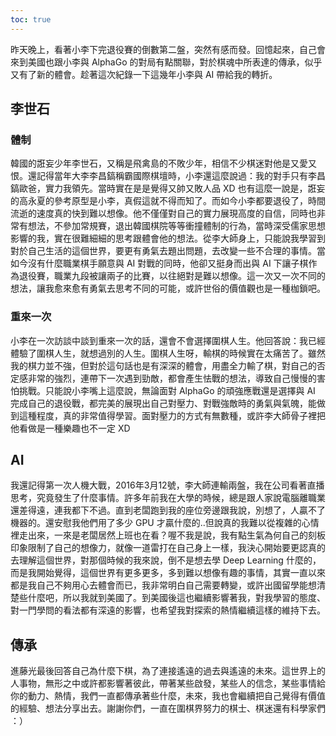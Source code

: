 ```yaml
---
toc: true
---
```

昨天晚上，看著小李下完退役賽的倒數第二盤，突然有感而發。回憶起來，自己會來到美國也跟小李與 AlphaGo 的對局有點關聯，對於棋魂中所表達的傳承，似乎又有了新的體會。趁著這次紀錄一下這幾年小李與 AI 帶給我的轉折。

## 李世石
### 體制
韓國的誑妄少年李世石，又稱是飛禽島的不敗少年，相信不少棋迷對他是又愛又恨。還記得當年大李李昌鎬稱霸國際棋壇時，小李還這麼說過：我的對手只有李昌鎬歐爸，實力我領先。當時實在是是覺得又帥又敗人品 XD 也有這麼一說是，誑妄的高永夏的參考原型是小李，真假這就不得而知了。而如今小李都要退役了，時間流逝的速度真的快到難以想像。他不僅僅對自己的實力展現高度的自信，同時也非常有想法，不參加常規賽，退出韓國棋院等等衝撞體制的行為，當時深受儒家思想影響的我，實在很難細細的思考跟體會他的想法。從李大師身上，只能說我學習到對於自己生活的這個世界，要更有勇氣去題出問題，去改變一些不合理的事情。當如今沒有什麼職業棋手願意與 AI 對戰的同時，他卻又挺身而出與 AI 下讓子棋作為退役賽，職業九段被讓兩子的比賽，以往絕對是難以想像。這一次又一次不同的想法，讓我愈來愈有勇氣去思考不同的可能，或許世俗的價值觀也是一種枷鎖吧。

### 重來一次
小李在一次訪談中談到重來一次的話，還會不會選擇圍棋人生。他回答說：我已經體驗了圍棋人生，就想過別的人生。圍棋人生呀，輸棋的時候實在太痛苦了。雖然我的棋力並不強，但對於這句話也是有深深的體會，用盡全力輸了棋，對自己的否定感非常的強烈，連帶下一次遇到勁敵，都會產生怯戰的想法，導致自己慢慢的害怕挑戰。只能說小李嘴上這麼說，無論面對 AlphaGo 的頑強應戰還是選擇與 AI 完成自己的退役戰，都完美的展現出自己對壓力、對戰強敵時的勇氣與氣魄，能做到這種程度，真的非常值得學習。面對壓力的方式有無數種，或許李大師骨子裡把他看做是一種樂趣也不一定 XD

## AI
我還記得第一次人機大戰，2016年3月12號，李大師連輸兩盤，我在公司看著直播思考，究竟發生了什麼事情。許多年前我在大學的時候，總是跟人家說電腦離職業還差得遠，連我都下不過。直到老闆跑到我的座位旁邊跟我說，別想了，人贏不了機器的。還安慰我他們用了多少 GPU 才贏什麼的..但說真的我難以從複雜的心情裡走出來，一來是老闆居然上班也在看？喔不我是說，我有點生氣為何自己的刻板印象限制了自己的想像力，就像一道雷打在自己身上一樣，我決心開始要更認真的去理解這個世界，對那個時候的我來說，倒不是想去學 Deep Learning 什麼的，而是我開始覺得，這個世界有更多更多，多到難以想像有趣的事情，其實一直以來都是我自己不夠用心去體會而已，我非常明白自己需要轉變，或許出國留學能想清楚些什麼吧，所以我就到美國了。到美國後這也繼續影響著我，對我學習的態度、對一門學問的看法都有深遠的影響，也希望我對探索的熱情繼續這樣的維持下去。

## 傳承
進藤光最後回答自己為什麼下棋，為了連接遙遠的過去與遙遠的未來。這世界上的人事物，無形之中或許都影響著彼此，帶著某些啟發，某些人的信念，某些事情給你的動力、熱情，我們一直都傳承著些什麼，未來，我也會繼續把自己覺得有價值的經驗、想法分享出去。謝謝你們，一直在圍棋界努力的棋士、棋迷還有科學家們 ：）
